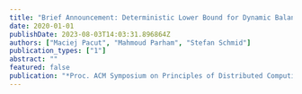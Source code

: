 ```yaml
---
title: "Brief Announcement: Deterministic Lower Bound for Dynamic Balanced Graph Partitioning"
date: 2020-01-01
publishDate: 2023-08-03T14:03:31.896864Z
authors: ["Maciej Pacut", "Mahmoud Parham", "Stefan Schmid"]
publication_types: ["1"]
abstract: ""
featured: false
publication: "*Proc. ACM Symposium on Principles of Distributed Computing (PODC)*"
---
```


